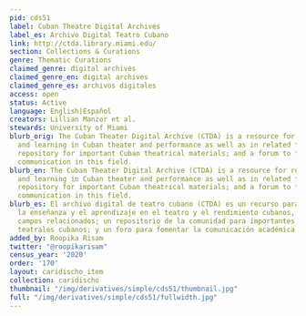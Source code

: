 ```yaml
---
pid: cds51
label: Cuban Theatre Digital Archives
label_es: Archivo Digital Teatro Cubano
link: http://ctda.library.miami.edu/
section: Collections & Curations
genre: Thematic Curations
claimed_genre: digital archives
claimed_genre_en: digital archives
claimed_genre_es: archivos digitales
access: open
status: Active
language: English|Español
creators: Lillian Manzor et al.
stewards: University of Miami
blurb_orig: The Cuban Theater Digital Archive (CTDA) is a resource for research, teaching
  and learning in Cuban theater and performance as well as in related fields; a community
  repository for important Cuban theatrical materials; and a forum to foster scholarly
  communication in this field.
blurb_en: The Cuban Theater Digital Archive (CTDA) is a resource for research, teaching
  and learning in Cuban theater and performance as well as in related fields; a community
  repository for important Cuban theatrical materials; and a forum to foster scholarly
  communication in this field.
blurb_es: El archivo digital de teatro cubano (CTDA) es un recurso para la investigación,
  la enseñanza y el aprendizaje en el teatro y el rendimiento cubanos, así como en
  campos relacionados; un repositorio de la comunidad para importantes materiales
  teatrales cubanos; y un foro para fomentar la comunicación académica en este campo.
added_by: Roopika Risam
twitter: "@roopikarisam"
census_year: '2020'
order: '170'
layout: caridischo_item
collection: caridischo
thumbnail: "/img/derivatives/simple/cds51/thumbnail.jpg"
full: "/img/derivatives/simple/cds51/fullwidth.jpg"
---
```

